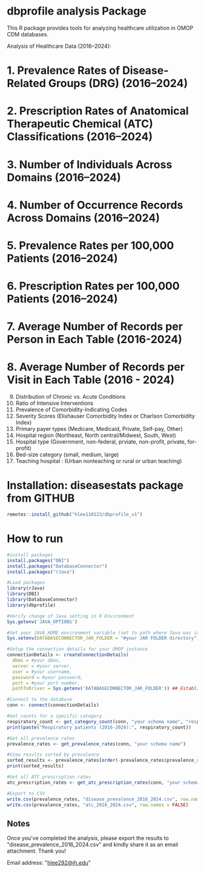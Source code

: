 # dbprofile analysis Package

This R package provides tools for analyzing healthcare utilization in OMOP CDM databases.

Analysis of Healthcare Data (2016–2024):

# 1. Prevalence Rates of Disease-Related Groups (DRG) (2016–2024)
# 2. Prescription Rates of Anatomical Therapeutic Chemical (ATC) Classifications (2016–2024)
# 3. Number of Individuals Across Domains (2016–2024)
# 4. Number of Occurrence Records Across Domains (2016–2024)
# 5. Prevalence Rates per 100,000 Patients (2016–2024)
# 6. Prescription Rates per 100,000 Patients (2016–2024)
# 7. Average Number of Records per Person in Each Table (2016-2024)
# 8. Average Number of Records per Visit in Each Table (2016 - 2024)
9. Distribution of Chronic vs. Acute Conditions
10. Ratio of Intensive Interventions
11. Prevalence of Comorbidity-Indicating Codes
12. Severity Scores (Elixhauser Comorbidity Index or Charlson Comorbidity Index)
13. Primary payer types (Medicare, Medicaid, Private, Self-pay, Other)
14. Hospital region (Northeast, North central/Midwest, South, West)
15. Hospital type (Government, non-federal, prviate, non-profit, private, for-profit)
16. Bed-size category (small, medium, large)
17. Teaching hospital : (Urban nonteaching or rural or urban teaching)

# Installation: diseasestats package from GITHUB 

```r
remotes::install_github("hlee110123/dbprofile_v1")
```
# How to run

```r
#install packages 
install.packages("DBI")
install.packages("DatabaseConnector")
install.packages("rJava")

#Load packages
library(rJava)
library(DBI)
library(DatabaseConnector)
library(dbprofile)

#Verify change of Java setting in R Environment
Sys.getenv('JAVA_OPTIONS')

#Set your JAVA_HOME environment variable (set to path where Java was installed)
Sys.setenv(DATABASECONNECTOR_JAR_FOLDER = "#your JAR FOLDER directory") 

#Setup the connection details for your OMOP instance
connectionDetails <- createConnectionDetails(   
  dbms = #your dbms,   
  server = #your server,   
  user = #your username,   
  password = #your password,   
  port = #your port number,   
  pathToDriver = Sys.getenv('DATABASECONNECTOR_JAR_FOLDER')) ## Establish a connection using the DatabaseConnector "connect" function 

#Connect to the database
conn <- connect(connectionDetails)

#Get counts for a specific category
respiratory_count <- get_category_count(conn, "your schema name", "respiratory")
print(paste("Respiratory patients (2016-2024):", respiratory_count))

#Get all prevalence rates
prevalence_rates <- get_prevalence_rates(conn, "your schema name")

#View results sorted by prevalence
sorted_results <- prevalence_rates[order(-prevalence_rates$prevalence_rate), ]
print(sorted_results)

#Get all ATC prescription rates
atc_prescription_rates <- get_atc_prescription_rates(conn, "your schema name")

#Export to CSV
write.csv(prevalence_rates, "disease_prevalence_2016_2024.csv", row.names = FALSE)
write.csv(prevalence_rates, "atc_2016_2024.csv", row.names = FALSE)
```

## Notes
Once you've completed the analysis, please export the results to "disease_prevalence_2016_2024.csv" and kindly share it as an email attachment. Thank you! 

Email address: "hlee292@jh.edu"
